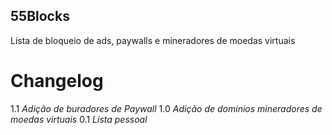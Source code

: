 ## 55Blocks
Lista de bloqueio de ads, paywalls e mineradores de moedas virtuais

# Changelog
1.1 *Adição de buradores de Paywall*
1.0 *Adição de dominios mineradores de moedas virtuais*
0.1 *Lista pessoal*
